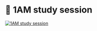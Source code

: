 # :crescent_moon: 1AM study session

[![1AM study session](https://img.youtube.com/vi/lTRiuFIWV54/0.jpg)](https://youtu.be/lTRiuFIWV54)

